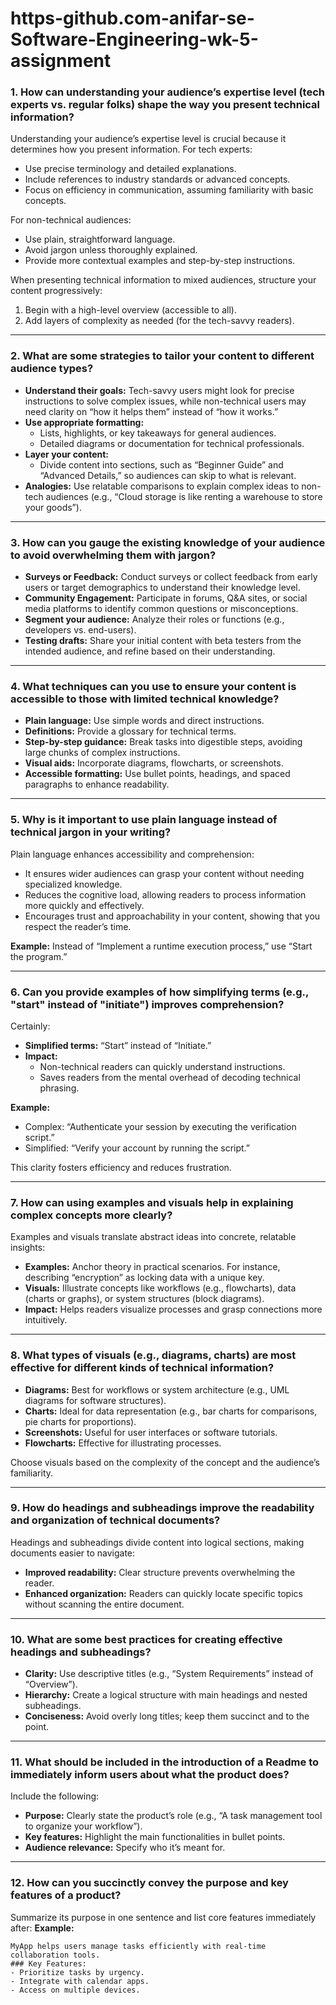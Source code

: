 # https-github.com-anifar-se-Software-Engineering-wk-5-assignment
### **1. How can understanding your audience’s expertise level (tech experts vs. regular folks) shape the way you present technical information?**

Understanding your audience’s expertise level is crucial because it determines how you present information. For tech experts:
- Use precise terminology and detailed explanations.
- Include references to industry standards or advanced concepts.
- Focus on efficiency in communication, assuming familiarity with basic concepts.

For non-technical audiences:
- Use plain, straightforward language.
- Avoid jargon unless thoroughly explained.
- Provide more contextual examples and step-by-step instructions.

When presenting technical information to mixed audiences, structure your content progressively:
1. Begin with a high-level overview (accessible to all).
2. Add layers of complexity as needed (for the tech-savvy readers).

---

### **2. What are some strategies to tailor your content to different audience types?**

- **Understand their goals:** Tech-savvy users might look for precise instructions to solve complex issues, while non-technical users may need clarity on “how it helps them” instead of “how it works.”
- **Use appropriate formatting:**
  - Lists, highlights, or key takeaways for general audiences.
  - Detailed diagrams or documentation for technical professionals.
- **Layer your content:**
  - Divide content into sections, such as “Beginner Guide” and “Advanced Details,” so audiences can skip to what is relevant.
- **Analogies:** Use relatable comparisons to explain complex ideas to non-tech audiences (e.g., “Cloud storage is like renting a warehouse to store your goods”).

---

### **3. How can you gauge the existing knowledge of your audience to avoid overwhelming them with jargon?**

- **Surveys or Feedback:** Conduct surveys or collect feedback from early users or target demographics to understand their knowledge level.
- **Community Engagement:** Participate in forums, Q&A sites, or social media platforms to identify common questions or misconceptions.
- **Segment your audience:** Analyze their roles or functions (e.g., developers vs. end-users).
- **Testing drafts:** Share your initial content with beta testers from the intended audience, and refine based on their understanding.

---

### **4. What techniques can you use to ensure your content is accessible to those with limited technical knowledge?**

- **Plain language:** Use simple words and direct instructions.
- **Definitions:** Provide a glossary for technical terms.
- **Step-by-step guidance:** Break tasks into digestible steps, avoiding large chunks of complex instructions.
- **Visual aids:** Incorporate diagrams, flowcharts, or screenshots.
- **Accessible formatting:** Use bullet points, headings, and spaced paragraphs to enhance readability.

---

### **5. Why is it important to use plain language instead of technical jargon in your writing?**

Plain language enhances accessibility and comprehension:
- It ensures wider audiences can grasp your content without needing specialized knowledge.
- Reduces the cognitive load, allowing readers to process information more quickly and effectively.
- Encourages trust and approachability in your content, showing that you respect the reader’s time.

**Example:** Instead of “Implement a runtime execution process,” use “Start the program.”

---

### **6. Can you provide examples of how simplifying terms (e.g., "start" instead of "initiate") improves comprehension?**

Certainly:
- **Simplified terms:** “Start” instead of “Initiate.”
- **Impact:** 
   - Non-technical readers can quickly understand instructions.
   - Saves readers from the mental overhead of decoding technical phrasing.

**Example:** 
- Complex: “Authenticate your session by executing the verification script.”
- Simplified: “Verify your account by running the script.”

This clarity fosters efficiency and reduces frustration.

---

### **7. How can using examples and visuals help in explaining complex concepts more clearly?**

Examples and visuals translate abstract ideas into concrete, relatable insights:
- **Examples:** Anchor theory in practical scenarios. For instance, describing “encryption” as locking data with a unique key.
- **Visuals:** Illustrate concepts like workflows (e.g., flowcharts), data (charts or graphs), or system structures (block diagrams).
- **Impact:** Helps readers visualize processes and grasp connections more intuitively.

---

### **8. What types of visuals (e.g., diagrams, charts) are most effective for different kinds of technical information?**

- **Diagrams:** Best for workflows or system architecture (e.g., UML diagrams for software structures).
- **Charts:** Ideal for data representation (e.g., bar charts for comparisons, pie charts for proportions).
- **Screenshots:** Useful for user interfaces or software tutorials.
- **Flowcharts:** Effective for illustrating processes.

Choose visuals based on the complexity of the concept and the audience’s familiarity.

---

### **9. How do headings and subheadings improve the readability and organization of technical documents?**

Headings and subheadings divide content into logical sections, making documents easier to navigate:
- **Improved readability:** Clear structure prevents overwhelming the reader.
- **Enhanced organization:** Readers can quickly locate specific topics without scanning the entire document.

---

### **10. What are some best practices for creating effective headings and subheadings?**

- **Clarity:** Use descriptive titles (e.g., “System Requirements” instead of “Overview”).
- **Hierarchy:** Create a logical structure with main headings and nested subheadings.
- **Conciseness:** Avoid overly long titles; keep them succinct and to the point.

---

### **11. What should be included in the introduction of a Readme to immediately inform users about what the product does?**

Include the following:
- **Purpose:** Clearly state the product’s role (e.g., “A task management tool to organize your workflow”).
- **Key features:** Highlight the main functionalities in bullet points.
- **Audience relevance:** Specify who it’s meant for.

---

### **12. How can you succinctly convey the purpose and key features of a product?**

Summarize its purpose in one sentence and list core features immediately after:
**Example:**
```
MyApp helps users manage tasks efficiently with real-time collaboration tools.
### Key Features:
- Prioritize tasks by urgency.
- Integrate with calendar apps.
- Access on multiple devices.
